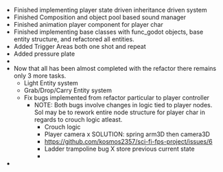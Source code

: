 - Finished implementing player state driven inheritance driven system
- Finished Composition and object pool based sound manager
- Finished animation player component for player char
- Finished implementing base classes with func_godot objects, base entity structure, and refactored all entities.
- Added Trigger Areas both one shot and repeat
- Added pressure plate
-
- Now that all has been almost completed with the refactor there remains only 3 more tasks.
	- Light Entity system
	- Grab/Drop/Carry Entity system
	- Fix bugs implemented from refactor particular to player controller
		- NOTE: Both bugs involve changes in logic tied to player nodes. Sol may be to rework entire node structure for player char in regards to crouch logic atleast.
			- Crouch logic
			- Player camera x SOLUTION: spring arm3D then camera3D
			- https://github.com/kosmos2357/sci-fi-fps-project/issues/6
			- Ladder trampoline bug X store previous current state
			-
-